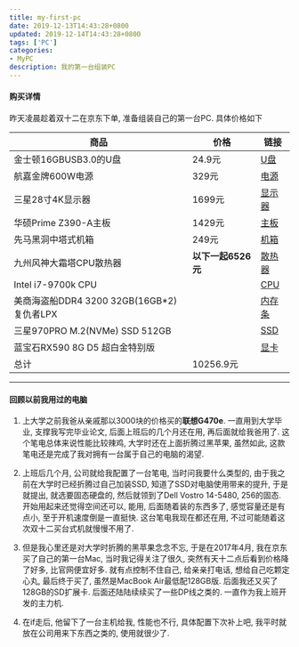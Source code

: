```yaml
---
title: my-first-pc
date: 2019-12-13T14:43:28+0800
updated: 2019-12-14T14:43:28+0800
tags: ['PC']
categories:
- MyPC
description: 我的第一台组装PC
---
```


#### 购买详情

昨天凌晨趁着双十二在京东下单, 准备组装自己的第一台PC. 具体价格如下

|商品|价格|链接|
|-|-|-|
|金士顿16GBUSB3.0的U盘|24.9元|[U盘](https://item.jd.com/854804.html)|
|航嘉金牌600W电源|329元|[电源](https://item.jd.com/100004924768.html)|
|三星28寸4K显示器|1699元|[显示器](https://item.jd.com/2114169.html)|
|华硕Prime Z390-A主板|1429元|[主板](https://item.jd.com/100000542145.html)|
|先马黑洞中塔式机箱|249元|[机箱](https://item.jd.com/1842778.html)|
|九州风神大霜塔CPU散热器|**以下一起6526元**|[散热器](https://item.jd.com/689273.html)|
|Intel i7-9700k CPU||[CPU](https://item.jd.com/100000634417.html)|
|美商海盗船DDR4 3200 32GB(16GB*2)复仇者LPX||[内存条](https://item.jd.com/3064213.html)|
|三星970PRO M.2(NVMe) SSD 512GB||[SSD](https://item.jd.com/7233972.html)|
|蓝宝石RX590 8G D5 超白金特别版||[显卡](https://item.jd.com/100001800296.html)|
|总计|10256.9元||

---

#### 回顾以前我用过的电脑

1. 上大学之前我爸从亲戚那以3000块的价格买的**联想G470e**. 一直用到大学毕业, 支撑我写完毕业论文, 后面上班后的几个月还在用, 再后面就给我爸用了. 这个笔电总体来说性能比较辣鸡, 大学时还在上面折腾过黑苹果, 虽然如此, 这款笔电还是完成了我对拥有一台属于自己的电脑的渴望.

2. 上班后几个月, 公司就给我配置了一台笔电, 当时问我要什么类型的, 由于我之前在大学时已经折腾过自己加装SSD, 知道了SSD对电脑使用带来的提升, 于是就提出, 就选要固态硬盘的, 然后就领到了Dell Vostro 14-5480, 256的固态. 开始用起来还觉得空间还可以, 能用, 后面随着装的东西多了, 感觉容量还是有点小, 至于开机速度倒是一直挺快. 这台笔电我现在都还在用, 不过可能随着这次双十二买台式机就慢慢不用了.

3. 但是我心里还是对大学时折腾的黑苹果念念不忘, 于是在2017年4月, 我在京东买了自己的第一台Mac, 当时我记得关注了很久, 突然有天十二点后看到价格降了好多, 比官网便宜好多. 就有点控制不住自己, 给亲亲打电话, 想给自己吃颗定心丸, 最后终于买了, 虽然是MacBook Air最低配128GB版. 后面我还又买了128GB的SD扩展卡. 后面还陆陆续续买了一些DP线之类的. 一直作为我上班开发的主力机.

4. 在if走后, 他留下了一台主机给我, 性能也不行, 具体配置下次补上吧, 我平时就放在公司用来下东西之类的, 使用就很少了.
